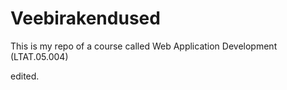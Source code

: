 # Veebirakendused
This is my repo of a course called Web Application Development (LTAT.05.004)

edited.
